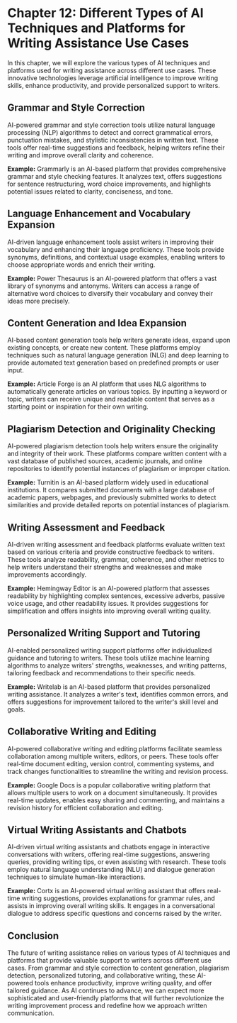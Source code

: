 Chapter 12: Different Types of AI Techniques and Platforms for Writing Assistance Use Cases
===========================================================================================

In this chapter, we will explore the various types of AI techniques and platforms used for writing assistance across different use cases. These innovative technologies leverage artificial intelligence to improve writing skills, enhance productivity, and provide personalized support to writers.

Grammar and Style Correction
----------------------------

AI-powered grammar and style correction tools utilize natural language processing (NLP) algorithms to detect and correct grammatical errors, punctuation mistakes, and stylistic inconsistencies in written text. These tools offer real-time suggestions and feedback, helping writers refine their writing and improve overall clarity and coherence.

**Example:** Grammarly is an AI-based platform that provides comprehensive grammar and style checking features. It analyzes text, offers suggestions for sentence restructuring, word choice improvements, and highlights potential issues related to clarity, conciseness, and tone.

Language Enhancement and Vocabulary Expansion
---------------------------------------------

AI-driven language enhancement tools assist writers in improving their vocabulary and enhancing their language proficiency. These tools provide synonyms, definitions, and contextual usage examples, enabling writers to choose appropriate words and enrich their writing.

**Example:** Power Thesaurus is an AI-powered platform that offers a vast library of synonyms and antonyms. Writers can access a range of alternative word choices to diversify their vocabulary and convey their ideas more precisely.

Content Generation and Idea Expansion
-------------------------------------

AI-based content generation tools help writers generate ideas, expand upon existing concepts, or create new content. These platforms employ techniques such as natural language generation (NLG) and deep learning to provide automated text generation based on predefined prompts or user input.

**Example:** Article Forge is an AI platform that uses NLG algorithms to automatically generate articles on various topics. By inputting a keyword or topic, writers can receive unique and readable content that serves as a starting point or inspiration for their own writing.

Plagiarism Detection and Originality Checking
---------------------------------------------

AI-powered plagiarism detection tools help writers ensure the originality and integrity of their work. These platforms compare written content with a vast database of published sources, academic journals, and online repositories to identify potential instances of plagiarism or improper citation.

**Example:** Turnitin is an AI-based platform widely used in educational institutions. It compares submitted documents with a large database of academic papers, webpages, and previously submitted works to detect similarities and provide detailed reports on potential instances of plagiarism.

Writing Assessment and Feedback
-------------------------------

AI-driven writing assessment and feedback platforms evaluate written text based on various criteria and provide constructive feedback to writers. These tools analyze readability, grammar, coherence, and other metrics to help writers understand their strengths and weaknesses and make improvements accordingly.

**Example:** Hemingway Editor is an AI-powered platform that assesses readability by highlighting complex sentences, excessive adverbs, passive voice usage, and other readability issues. It provides suggestions for simplification and offers insights into improving overall writing quality.

Personalized Writing Support and Tutoring
-----------------------------------------

AI-enabled personalized writing support platforms offer individualized guidance and tutoring to writers. These tools utilize machine learning algorithms to analyze writers' strengths, weaknesses, and writing patterns, tailoring feedback and recommendations to their specific needs.

**Example:** Writelab is an AI-based platform that provides personalized writing assistance. It analyzes a writer's text, identifies common errors, and offers suggestions for improvement tailored to the writer's skill level and goals.

Collaborative Writing and Editing
---------------------------------

AI-powered collaborative writing and editing platforms facilitate seamless collaboration among multiple writers, editors, or peers. These tools offer real-time document editing, version control, commenting systems, and track changes functionalities to streamline the writing and revision process.

**Example:** Google Docs is a popular collaborative writing platform that allows multiple users to work on a document simultaneously. It provides real-time updates, enables easy sharing and commenting, and maintains a revision history for efficient collaboration and editing.

Virtual Writing Assistants and Chatbots
---------------------------------------

AI-driven virtual writing assistants and chatbots engage in interactive conversations with writers, offering real-time suggestions, answering queries, providing writing tips, or even assisting with research. These tools employ natural language understanding (NLU) and dialogue generation techniques to simulate human-like interactions.

**Example:** Cortx is an AI-powered virtual writing assistant that offers real-time writing suggestions, provides explanations for grammar rules, and assists in improving overall writing skills. It engages in a conversational dialogue to address specific questions and concerns raised by the writer.

Conclusion
----------

The future of writing assistance relies on various types of AI techniques and platforms that provide valuable support to writers across different use cases. From grammar and style correction to content generation, plagiarism detection, personalized tutoring, and collaborative writing, these AI-powered tools enhance productivity, improve writing quality, and offer tailored guidance. As AI continues to advance, we can expect more sophisticated and user-friendly platforms that will further revolutionize the writing improvement process and redefine how we approach written communication.
